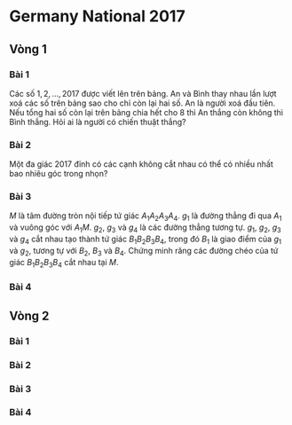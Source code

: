 # Germany National 2017

## Vòng 1

### Bài 1

Các số $1,2,\dots,2017$ được viết lên trên bảng. An và Bình thay nhau lần lượt xoá các số trên bảng sao cho chỉ còn lại hai số. An là người xoá đầu tiên. Nếu tổng hai số còn lại trên bảng chia hết cho $8$ thì An thắng còn không thì Bình thắng. Hỏi ai là người có chiến thuật thắng?

### Bài 2

Một đa giác $2017$ đỉnh có các cạnh không cắt nhau có thể có nhiều nhất bao nhiêu góc trong nhọn?

### Bài 3

$M$ là tâm đường tròn nội tiếp tứ giác $A_1A_2A_3A_4$. $g_1$ là đường thẳng đi qua $A_1$ và vuông góc với $A_1M$. $g_2$, $g_3$ và $g_4$ là các đường thẳng tương tự. $g_1$, $g_2$, $g_3$ và $g_4$ cắt nhau tạo thành tứ giác $B_1B_2B_3B_4$, trong đó $B_1$ là giao điểm của $g_1$ và $g_2$, tương tự với $B_2$, $B_3$ và $B_4$. Chứng minh răng các đường chéo của tứ giác $B_1B_2B_3B_4$ cắt nhau tại $M$.

### Bài 4

## Vòng 2

### Bài 1

### Bài 2

### Bài 3

### Bài 4
